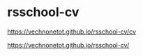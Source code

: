 # rsschool-cv
https://vechnonetot.github.io/rsschool-cv/cv

https://vechnonetot.github.io/rsschool-cv/

